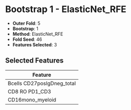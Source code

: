 # Bootstrap 1 - ElasticNet_RFE

- **Outer Fold**: 5
- **Bootstrap**: 1
- **Method**: ElasticNet_RFE
- **Fold Seed**: 46
- **Features Selected**: 3

## Selected Features

| Feature |
|---------|
| Bcells CD27posIgDneg_total |
| CD8 RO PD1_CD3 |
| CD16mono_myeloid |
